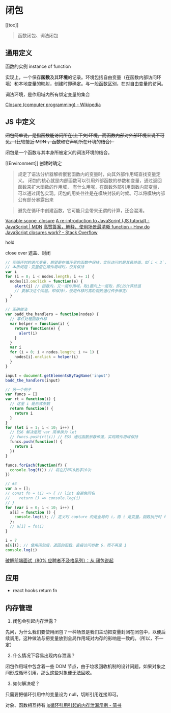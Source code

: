 # 闭包
[[toc]]

> 函数闭包、词法闭包

## 通用定义

函数的实例 instance of function

实现上，一个保存**函数**及其**环境**的记录。环境包括自由变量（在函数内部访问环境）和本地变量的映射，创建时即确定。与一般函数区别，在对自由变量的访问。

词法环境，是作用域内所有绑定变量的集合

[Closure (computer programming) - Wikipedia](https://en.wikipedia.org/wiki/Closure_(computer_programming))

## JS 中定义

~~闭包简单说，是指函数能访问所在(上下文)环境，而函数内部对外部环境来说不可见。（比较接近 MDN ，函数和它声明所在环境的结合）~~

闭包是一个函数与其本身所被定义的词法环境的结合。

[[Environment]] 创建时确定

> 规定了语法分析器解析嵌套函数内的变量时，向其外部作用域查找变量定义。
> 闭包的核心就是内部函数可以引用外部函数的参数和变量，通过返回函数来扩大函数的作用域，
> 有什么用呢，在函数外部引用函数内部变量，可以通过闭包实现。闭包的用处往往是在模块封装的时候。可以将模块内部公有部分暴露出来

> 避免在循环中创建函数，它可能只会带来无谓的计算，还会混淆。

[Variable scope, closure](https://javascript.info/closure)
[A re-introduction to JavaScript (JS tutorial) - JavaScript | MDN](https://developer.mozilla.org/en-US/docs/Web/JavaScript/A_re-introduction_to_JavaScript)
[高赞答案，解释、使用场景最清晰 function - How do JavaScript closures work? - Stack Overflow](https://stackoverflow.com/questions/111102/how-do-javascript-closures-work)

hold

close over 遮盖、封闭

```js
// 写循环时的迭代变量，期望是在循环里的函数中保持，实际访问的是其最终值，如`i < 3`，终值是 3，不是内部的最大值 2
// 本质问题：变量值在跨作用域时，没有保持
var i
for (i = 0; i < nodes.length; i += 1) {
  nodes[i].onclick = function(e) {
    alert(i) // 函数内，又一层作用域，取i要向上一层取，即i的计算终值
    // 要解决这个问题，即保持i，使用外移的高阶函数通过传参绑定i
  }
}

// 正确做法
var badd_the_handlers = function(nodes) {
  // 事件处理函数外移
  var helper = function(i) {
    return function(e) {
      alert(i)
    }
  }
  var i
  for (i = 0; i < nodes.length; i += 1) {
    nodes[i].onclick = helper(i)
  }
}

input = document.getElementsByTagName('input')
badd_the_handlers(input)

```

```js
// 另一个例子
var funcs = []
var rt = function(i) {
  // 这里 i 是形式参数
  return function() {
    return i
  }
}
for (let i = 1; i < 10; i++) {
  // ES6 解决是把 var 简单换为 let
  // funcs.push(rt(i)) // ES5 通过函数参数传递，实现跨作用域保持
  funcs.push(function() {
    return i
  })
}

funcs.forEach(function(f) {
  console.log(f()) // 将在打印10数字10次
})
```

```js
// #3
var a = [];
// const fn = (i) => { // lint 会避免同名
//    return () => console.log(i)
// }
for (var i = 0; i < 10; i++) {
  a[i] = function () {
    console.log(i); // 定义时 capture 的是全局的 i，而 i 是变量，函数执行时 for 运算完成，i 是 10
  };
  // a[i] = fn(i)
}

i = 7
a[6](); // 使用闭包后，返回的函数，直接访问参数 6，而不再是 i
console.log(i)
```

[破解前端面试（80% 应聘者不及格系列）：从 闭包说起](https://zhuanlan.zhihu.com/p/25855075?hmsr=toutiao.io&utm_medium=toutiao.io&utm_source=toutiao.io)

## 应用

- react hooks return fn

## 内存管理

1. 闭包会引起内存泄露？

先问，为什么我们要使用闭包？一种场景是我们主动把变量封闭在闭包中，以便后续调用，这种做法与把变量放到全局作用域对内存的影响是一致的。（所以，不一定）

2. 什么情况下容易出现内存泄漏？

闭包作用域中包含着一些 DOM 节点，由于垃圾回收机制的设计问题，如果对象之间形成循环引用，那么这些对象便无法回收。

3. 如何解决呢？

只需要把循环引用中的变量设为 null，切断引用连接即可。


对象、函数相互持有
[js循环引用引起的内存泄漏示例 - 简书](https://www.jianshu.com/p/a484ceb251ff)


